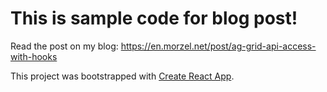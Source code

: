 # This is sample code for blog post!

Read the post on my blog: https://en.morzel.net/post/ag-grid-api-access-with-hooks

This project was bootstrapped with [Create React App](https://github.com/facebook/create-react-app).
